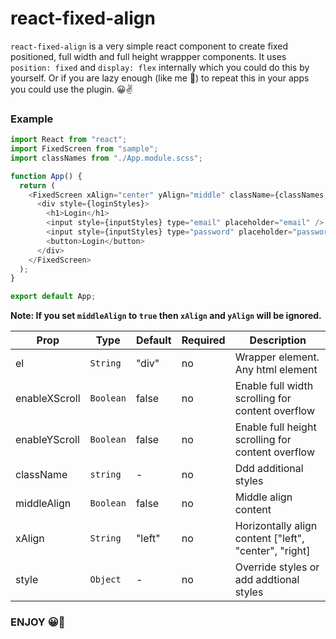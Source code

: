 # react-fixed-align

`react-fixed-align` is a very simple react component to create fixed positioned, full width and full height wrappper components. It uses `position: fixed` and `display: flex` internally which you could do this by yourself. Or if you are lazy enough (like me 🥱) to repeat this in your apps you could use the plugin. 😀✌️

### Example

```js
import React from "react";
import FixedScreen from "sample";
import classNames from "./App.module.scss";

function App() {
  return (
    <FixedScreen xAlign="center" yAlign="middle" className={classNames.wrapper}>
      <div style={loginStyles}>
        <h1>Login</h1>
        <input style={inputStyles} type="email" placeholder="email" />
        <input style={inputStyles} type="password" placeholder="password" />
        <button>Login</button>
      </div>
    </FixedScreen>
  );
}

export default App;
```

**Note: If you set `middleAlign` to `true` then `xAlign` and `yAlign` will be ignored.**

| Prop          | Type      | Default | Required | Description                                           |
| ------------- | --------- | ------- | -------- | ----------------------------------------------------- |
| el            | `String`  | "div"   | no       | Wrapper element. Any html element                     |
| enableXScroll | `Boolean` | false   | no       | Enable full width scrolling for content overflow      |
| enableYScroll | `Boolean` | false   | no       | Enable full height scrolling for content overflow     |
| className     | `string`  | -       | no       | Ddd additional styles                                 |
| middleAlign   | `Boolean` | false   | no       | Middle align content                                  |
| xAlign        | `String`  | "left"  | no       | Horizontally align content ["left", "center", "right] |
| style         | `Object`  | -       | no       | Override styles or add addtional styles               |

### ENJOY 😀🤚
